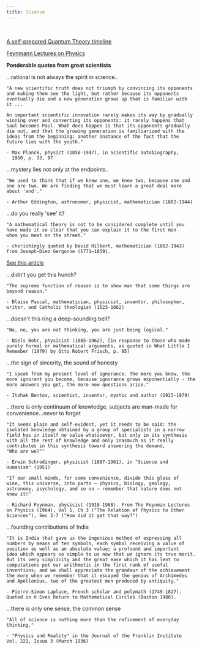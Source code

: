 ```yaml
---
title: Science
---
```


<br>

[A self-prepared Quantum Theory timeline](QuantumPhysicsTimeline.pdf)

[Feynmann Lectures on Physics](https://www.feynmanlectures.caltech.edu)

**Ponderable quotes from great scientists**
	
...rational is not always the spirit in science..

	"A new scientific truth does not triumph by convincing its opponents 
	and making them see the light, but rather because its opponents
	eventually die and a new generation grows up that is familiar with 
	it ...

	An important scientific innovation rarely makes its way by gradually
	winning over and converting its opponents: it rarely happens that 
	Saul becomes Paul. What does happen is that its opponents gradually 
	die out, and that the growing generation is familiarized with the 
	ideas from the beginning: another instance of the fact that the 
	future lies with the youth."

	- Max Planck, physict (1858-1947), in Scientific autobiography, 
	  1950, p. 33, 97

...mystery lies not only at the endpoints..	  

	"We used to think that if we knew one, we knew two, because one and 
	one are two. We are finding that we must learn a great deal more 
	about 'and'."
	
	- Arthur Eddington, astronomer, physicist, mathematician (1882-1944)

...do you really 'see' it?

	"A mathematical theory is not to be considered complete until you 
	have made it so clear that you can explain it to the first man 
	whom you meet on the street." 

	- cherishingly quoted by David Hilbert, mathematician (1862-1943) 
	from Joseph-Diez Gergonne (1771–1859). 
[See this article](https://www.sciencedirect.com/science/article/pii/S0315086016300465)


...didn't you get this hunch?

	"The supreme function of reason is to show man that some things are
	beyond reason."

	- Blaise Pascal, mathematician, physicist, inventor, philosopher,
	writer, and Catholic theologian (1623-1662)

...doesn't this ring a deep-sounding bell?

	"No, no, you are not thinking, you are just being logical."

	- Niels Bohr, physicist (1885-1962), [in response to those who made
	purely formal or mathematical arguments, as quoted in What Little I
	Remember (1979) by Otto Robert Frisch, p. 95)

...the sign of sincerity, the sound of honesty

	"I speak from my present level of ignorance. The more you know, the
	more ignorant you become, because ignorance grows exponentially - the
	more answers you get, the more new questions arise."

	- Itzhak Bentov, scientist, inventor, mystic and author (1923-1979)

...there is only continuum of knowledge, subjects are man-made for convenience...never to forget

	"It seems plain and self-evident, yet it needs to be said: the 
	isolated knowledge obtained by a group of specialists in a narrow 
	field has in itself no value whatsoever, but only in its synthesis 
	with all the rest of knowledge and only inasmuch as it really
	contributes in this synthesis toward answering the demand, 
	"Who are we?""

	- Erwin Schrodinger, physicist (1887-1961), in "Science and 
	Humanism" (1951)

	"If our small minds, for some convenience, divide this glass of 
	wine, this universe, into parts — physics, biology, geology, 
	astronomy, psychology, and so on — remember that nature does not 
	know it!"

	- Richard Feynman, physicist (1918-1988). From The Feynman Lectures 
	on Physics (1964), Vol 1, Ch 3 ("The Relation of Physics to Other
	Sciences"), Sec 3-7 ("How did it get that way?")

...founding contributions of India

	"It is India that gave us the ingenious method of expressing all
	numbers by means of ten symbols, each symbol receiving a value of
	position as well as an absolute value; a profound and important 
	idea which appears so simple to us now that we ignore its true merit.
	But its very simplicity and the great ease which it has lent to
	computations put our arithmetic in the first rank of useful 
	inventions; and we shall appreciate the grandeur of the achievement 
	the more when we remember that it escaped the genius of Archimedes 
	and Apollonius, two of the greatest men produced by antiquity."

	- Pierre-Simon Laplace, French scholar and polymath (1749-1827). 
	Quoted in H Eves Return to Mathematical Circles (Boston 1988).

...there is only one sense, the common sense

	"All of science is nothing more than the refinement of everyday
	thinking."

	- "Physics and Reality" in the Journal of the Franklin Institute 
	Vol. 221, Issue 3 (March 1936)













